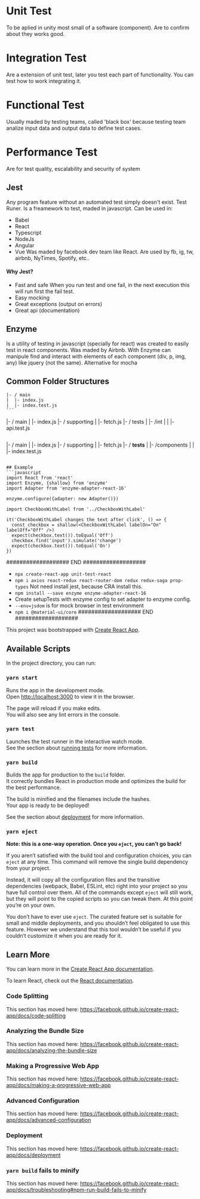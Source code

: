 # Unit Test
To be aplied in unity most small of a software (component). Are to confirm about they works good.

# Integration Test
Are a extension of unit test, later you test each part of functionality. You can test how to work integrating it.

# Functional Test
Usually maded by testing teams, called 'black box' because testing team analize input data and output data to define test cases.

# Performance Test
Are for test quality, escalability and security of system


## Jest
Any program feature without an automated test simply doesn't exist.
Test Runer. Is a freamework to test, maded in javascript. Can be used in:
- Babel
- React
- Typescript
- NodeJs
- Angular
- Vue
Was maded by facebook dev team like React. Are used by fb, ig, tw, airbnb, NyTimes, Spotify, etc..

#### Why Jest?
- Fast and safe
When you run test and one fail, in the next execution this will run first the fail test.
- Easy mocking
- Great exceptions (output on errors)
- Great api (documentation)

## Enzyme
Is a utility of testing in javascript (specially for react) was created to easily test in react components. Was maded by Airbnb. With Enzyme can manipule find and interact with elements of each component (div, p, img, any) like jquery (not the same).
Alternative for mocha

## Common Folder Structures
````
|- / main
|  |- index.js
|  |- index.test.js
```

````
|- / main
|  |- index.js
|- / supporting
|  |- fetch.js
|- / tests
|  |- /int
|  |  |- api.test.js
```

````
|- / main
|  |- index.js
|- / supporting
|  |- fetch.js
|- / __tests__
|  |- /components
|  |  |- index.test.js
```

## Example
```javascript
import React from 'react'
import Enzyme, {shallow} from 'enzyme'
import Adapter from 'enzyme-adapter-react-16'

enzyme.configure({adapter: new Adapter()})

import CheckboxWithLabel from '../CheckboxWithLabel'

it('CheckboxWithLabel changes the text after click', () => {
  const checkbox = shallow(<CheckboxWithLabel labelOn="On" labelOff="Off" />)
  expect(checkbox.text()).toEqual('Off')
  checkbox.find('input').simulate('change')
  expect(checkbox.text()).toEqual('On')
})
```

################### END ###################
- `npx create-react-app unit-test-react`
- `npm i axios react-redux react-router-dom redux redux-saga prop-types`
Not need install jest, because CRA install this.
- `npm install --save enzyme enzyme-adapter-react-16`
- Create setupTests with enzyme config to set adapter to enzyme config.
- `--env=jsdom` is for mock browser in test environment
- `npm i @material-ui/core`
################### END ###################

This project was bootstrapped with [Create React App](https://github.com/facebook/create-react-app).

## Available Scripts

In the project directory, you can run:

### `yarn start`

Runs the app in the development mode.<br />
Open [http://localhost:3000](http://localhost:3000) to view it in the browser.

The page will reload if you make edits.<br />
You will also see any lint errors in the console.

### `yarn test`

Launches the test runner in the interactive watch mode.<br />
See the section about [running tests](https://facebook.github.io/create-react-app/docs/running-tests) for more information.

### `yarn build`

Builds the app for production to the `build` folder.<br />
It correctly bundles React in production mode and optimizes the build for the best performance.

The build is minified and the filenames include the hashes.<br />
Your app is ready to be deployed!

See the section about [deployment](https://facebook.github.io/create-react-app/docs/deployment) for more information.

### `yarn eject`

**Note: this is a one-way operation. Once you `eject`, you can’t go back!**

If you aren’t satisfied with the build tool and configuration choices, you can `eject` at any time. This command will remove the single build dependency from your project.

Instead, it will copy all the configuration files and the transitive dependencies (webpack, Babel, ESLint, etc) right into your project so you have full control over them. All of the commands except `eject` will still work, but they will point to the copied scripts so you can tweak them. At this point you’re on your own.

You don’t have to ever use `eject`. The curated feature set is suitable for small and middle deployments, and you shouldn’t feel obligated to use this feature. However we understand that this tool wouldn’t be useful if you couldn’t customize it when you are ready for it.

## Learn More

You can learn more in the [Create React App documentation](https://facebook.github.io/create-react-app/docs/getting-started).

To learn React, check out the [React documentation](https://reactjs.org/).

### Code Splitting

This section has moved here: https://facebook.github.io/create-react-app/docs/code-splitting

### Analyzing the Bundle Size

This section has moved here: https://facebook.github.io/create-react-app/docs/analyzing-the-bundle-size

### Making a Progressive Web App

This section has moved here: https://facebook.github.io/create-react-app/docs/making-a-progressive-web-app

### Advanced Configuration

This section has moved here: https://facebook.github.io/create-react-app/docs/advanced-configuration

### Deployment

This section has moved here: https://facebook.github.io/create-react-app/docs/deployment

### `yarn build` fails to minify

This section has moved here: https://facebook.github.io/create-react-app/docs/troubleshooting#npm-run-build-fails-to-minify
